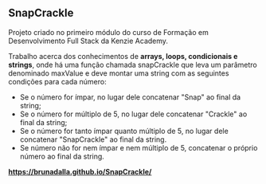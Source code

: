 ## SnapCrackle
Projeto criado no primeiro módulo do curso de Formação em Desenvolvimento Full Stack da Kenzie Academy. 

Trabalho acerca dos conhecimentos de **arrays, loops, condicionais e strings**, onde há uma função chamada snapCrackle que leva um parâmetro denominado maxValue  e deve montar 
uma string com as seguintes condições para cada número:
- Se o número for ímpar, no lugar dele concatenar "Snap" ao final da string;
- Se o número for múltiplo de 5, no lugar dele concatenar "Crackle" ao final da string;
- Se o número for tanto ímpar quanto múltiplo de 5, no lugar dele concatenar "SnapCrackle" ao final da string.
- Se número não for nem ímpar e nem múltiplo de 5, concatenar o próprio número ao final da string.

**https://brunadalla.github.io/SnapCrackle/**
